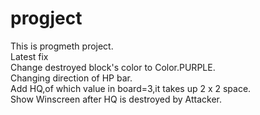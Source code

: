 # progject
This is progmeth project.<br />
Latest fix<br />
Change destroyed block's color to Color.PURPLE.<br />
Changing direction of HP bar.<br />
Add HQ,of which value in board=3,it takes up 2 x 2 space.<br />
Show Winscreen after HQ is destroyed by Attacker.<br />
